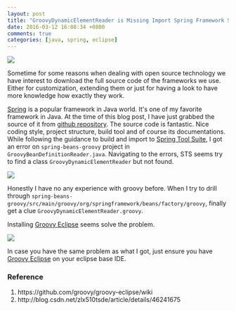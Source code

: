 ```yaml
---
layout: post
title: "GroovyDynamicElementReader is Missing Import Spring Framework Source to Eclipse STS"
date: 2016-03-12 16:08:34 +0800
comments: true
categories: [java, spring, eclipse]
---
```



<img class="left" src="{{ site.baseurl }}/images/logo/spring.png" />

Sometime for some reasons when dealing with open source technology we have interest to download the full source code of the frameworks we use. Either for customization, extending them or just for having a look to have more knowledge how exactly they work.

<a href="https://spring.io/">Spring</a> is a popular framework in Java world. It's one of my favorite framework in Java. At the time of this blog post, I have just grabbed the source of it from <a href="https://github.com/spring-projects/spring-framework">github repository</a>. The source code is fantastic. Nice coding style, project structure, build tool and of course its documentations. While following the guidance to build and import to <a href="https://spring.io/tools">Spring Tool Suite</a>, I got an error on <code>spring-beans-groovy</code> project in <code>GroovyBeanDefinitionReader.java</code>. Navigating to the errors, STS seems try to find a class <code>GroovyDynamicElementReader</code> but not found.

<img class="center" src="{{ site.baseurl }}/images/post/2016-03-12-pic01.png" />

 Honestly I have no any experience with groovy before. When I try to drill through <code>spring-beans-groovy/src/main/groovy/org/springframework/beans/factory/groovy</code>, finally get a clue <code>GroovyDynamicElementReader.groovy</code>.

Installing <a href="https://github.com/groovy/groovy-eclipse/wiki">Groovy Eclipse</a> seems solve the problem.

<img class="center" src="{{ site.baseurl }}/images/post/2016-03-12-pic02.png" />

In case you have the same problem as what I got, just ensure you have <a href="https://github.com/groovy/groovy-eclipse/wiki">Groovy Eclipse</a> on your eclipse base IDE.

<h3>Reference</h3>
<ol>
<li>https://github.com/groovy/groovy-eclipse/wiki</li>
<li>http://blog.csdn.net/zlx510tsde/article/details/46241675</li>
</ol>

